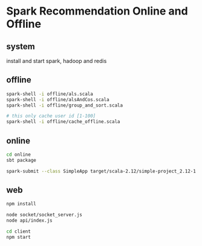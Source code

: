 # Spark Recommendation Online and Offline

## system

install and start spark, hadoop and redis

## offline

```bash
spark-shell -i offline/als.scala
spark-shell -i offline/alsAndCos.scala
spark-shell -i offline/group_and_sort.scala 

# this only cache user id [1-100]
spark-shell -i offline/cache_offline.scala
```

## online

```bash
cd online
sbt package

spark-submit --class SimpleApp target/scala-2.12/simple-project_2.12-1.0.jar
```

## web

```bash
npm install

node socket/socket_server.js
node api/index.js

cd client
npm start
```